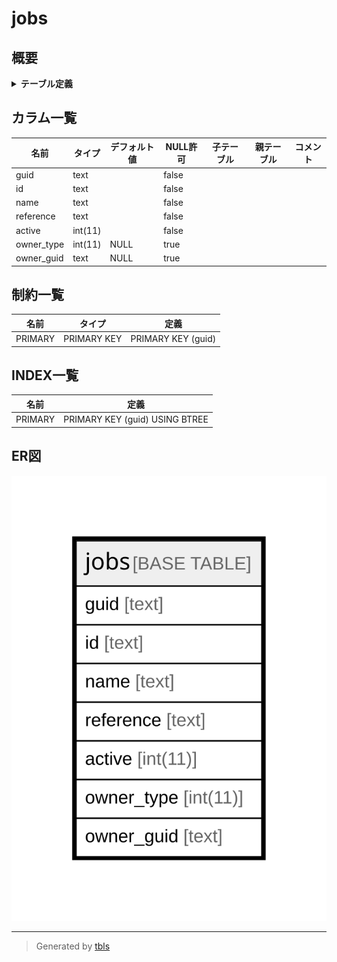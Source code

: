 # jobs

## 概要

<details>
<summary><strong>テーブル定義</strong></summary>

```sql
CREATE TABLE `jobs` (
  `guid` text NOT NULL,
  `id` text NOT NULL,
  `name` text NOT NULL,
  `reference` text NOT NULL,
  `active` int(11) NOT NULL,
  `owner_type` int(11) DEFAULT NULL,
  `owner_guid` text DEFAULT NULL,
  PRIMARY KEY (`guid`(255))
) ENGINE=InnoDB DEFAULT CHARSET=utf8mb4 COLLATE=utf8mb4_general_ci
```

</details>

## カラム一覧

| 名前         | タイプ     | デフォルト値       | NULL許可   | 子テーブル      | 親テーブル      | コメント     |
| ---------- | ------- | ------------ | -------- | ---------- | ---------- | -------- |
| guid       | text    |              | false    |            |            |          |
| id         | text    |              | false    |            |            |          |
| name       | text    |              | false    |            |            |          |
| reference  | text    |              | false    |            |            |          |
| active     | int(11) |              | false    |            |            |          |
| owner_type | int(11) | NULL         | true     |            |            |          |
| owner_guid | text    | NULL         | true     |            |            |          |

## 制約一覧

| 名前      | タイプ         | 定義                 |
| ------- | ----------- | ------------------ |
| PRIMARY | PRIMARY KEY | PRIMARY KEY (guid) |

## INDEX一覧

| 名前      | 定義                             |
| ------- | ------------------------------ |
| PRIMARY | PRIMARY KEY (guid) USING BTREE |

## ER図

![er](jobs.svg)

---

> Generated by [tbls](https://github.com/k1LoW/tbls)
